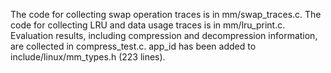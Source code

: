The code for collecting swap operation traces is in mm/swap_traces.c.
The code for collecting LRU and data usage traces is in mm/lru_print.c.
Evaluation results, including compression and decompression information, are collected in compress_test.c.
app_id has been added to include/linux/mm_types.h (223 lines).
